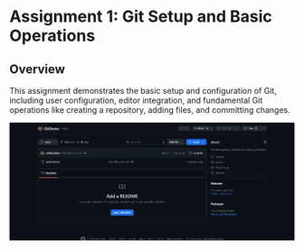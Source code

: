 # Assignment 1: Git Setup and Basic Operations

## Overview
This assignment demonstrates the basic setup and configuration of Git, including user configuration, editor integration, and fundamental Git operations like creating a repository, adding files, and committing changes.

![Git Setup and Commit Example](/Week_8/assignment_1/outputs/image.png)


